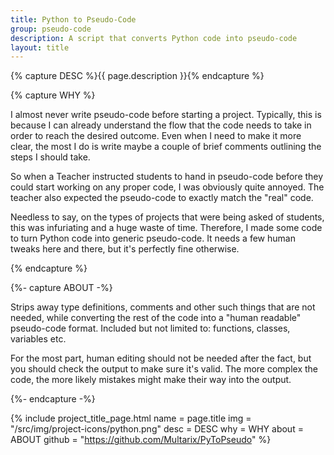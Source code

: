 ```yaml
---
title: Python to Pseudo-Code
group: pseudo-code
description: A script that converts Python code into pseudo-code
layout: title
---
```


{% capture DESC %}{{ page.description }}{% endcapture %}


{% capture WHY %}
<p>I almost never write pseudo-code before starting a project. Typically, this is because I can already understand the flow that the code needs to take in order to reach the desired outcome. Even when I need to make it more clear, the most I do is write maybe a couple of brief comments outlining the steps I should take.</p>

<p>So when a Teacher instructed students to hand in pseudo-code before they could start working on any proper code, I was obviously quite annoyed. The teacher also expected the pseudo-code to exactly match the "real" code.</p>

<p>Needless to say, on the types of projects that were being asked of students, this was infuriating and a huge waste of time. Therefore, I made some code to turn Python code into generic pseudo-code. It needs a few human tweaks here and there, but it's perfectly fine otherwise.</p>
{% endcapture %}


{%- capture ABOUT -%}
<p>Strips away type definitions, comments and other such things that are not needed, while converting the rest of the code into a "human readable" pseudo-code format. Included but not limited to: functions, classes, variables etc.</p>

<p>For the most part, human editing should not be needed after the fact, but you should check the output to make sure it's valid. The more complex the code, the more likely mistakes might make their way into the output.</p>
{%- endcapture -%}


{% include project_title_page.html
	name		= page.title
	img			= "/src/img/project-icons/python.png"
	desc		= DESC
	why			= WHY
	about 		= ABOUT
	github		= "https://github.com/Multarix/PyToPseudo"
%}